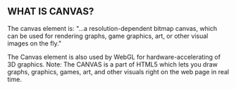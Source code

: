## WHAT IS CANVAS?

The canvas element is: "...a resolution-dependent bitmap canvas, which can be used for rendering graphs, game graphics, art, or other visual images on the fly."

The Canvas element is also used by WebGL for hardware-accelerating of 3D graphics.
Note: The CANVAS is a part of HTML5 which lets you draw graphs, graphics, games, art, and other visuals right on the web page in real time.
